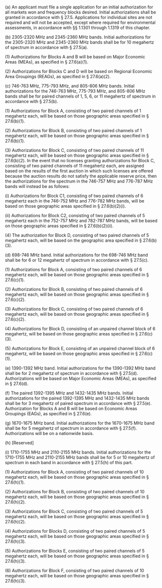 (a) An applicant must file a single application for an initial authorization for all markets won and frequency blocks desired. Initial authorizations shall be granted in accordance with § 27.5. Applications for individual sites are not required and will not be accepted, except where required for environmental assessments, in accordance with §§ 1.1301 through 1.1319 of this chapter.

(b) 2305-2320 MHz and 2345-2360 MHz bands. Initial authorizations for the 2305-2320 MHz and 2345-2360 MHz bands shall be for 10 megahertz of spectrum in accordance with § 27.5(a).

(1) Authorizations for Blocks A and B will be based on Major Economic Areas (MEAs), as specified in § 27.6(a)(1).

(2) Authorizations for Blocks C and D will be based on Regional Economic Area Groupings (REAGs), as specified in § 27.6(a)(2).

(c) 746-763 MHz, 775-793 MHz, and 805-806 MHz bands. Initial authorizations for the 746-763 MHz, 775-793 MHz, and 805-806 MHz bands shall be for paired channels of 1, 5, 6, or 11 megahertz of spectrum in accordance with § 27.5(b).

(1) Authorizations for Block A, consisting of two paired channels of 1 megahertz each, will be based on those geographic areas specified in § 27.6(b)(1).

(2) Authorizations for Block B, consisting of two paired channels of 1 megahertz each, will be based on those geographic areas specified in § 27.6(b)(1).

(3) Authorizations for Block C, consisting of two paired channels of 11 megahertz each, will be based on those geographic areas specified in § 27.6(b)(2). In the event that no licenses granting authorizations for Block C, consisting of two paired channels of 11 megahertz each, are assigned based on the results of the first auction in which such licenses are offered because the auction results do not satisfy the applicable reserve price, then the authorizations for the spectrum in the 746-757 MHz and 776-787 MHz bands will instead be as follows:

(i) Authorizations for Block C1, consisting of two paired channels of 6 megahertz each in the 746-752 MHz and 776-782 MHz bands, will be based on those geographic areas specified in § 27.6(b)(2)(i).

(ii) Authorizations for Block C2, consisting of two paired channels of 5 megahertz each in the 752-757 MHz and 782-787 MHz bands, will be based on those geographic areas specified in § 27.6(b)(2)(ii).

(4) The authorization for Block D, consisting of two paired channels of 5 megahertz each, will be based on the geographic area specified in § 27.6(b)(3).

(d) 698-746 MHz band. Initial authorizations for the 698-746 MHz band shall be for 6 or 12 megahertz of spectrum in accordance with § 27.5(c).

(1) Authorizations for Block A, consisting of two paired channels of 6 megahertz each, will be based on those geographic areas specified in § 27.6(c)(1).

(2) Authorizations for Block B, consisting of two paired channels of 6 megahertz each, will be based on those geographic areas specified in § 27.6(c)(2).

(3) Authorizations for Block C, consisting of two paired channels of 6 megahertz each, will be based on those geographic areas specified in § 27.6(c)(2).

(4) Authorizations for Block D, consisting of an unpaired channel block of 6 megahertz, will be based on those geographic areas specified in § 27.6(c)(3).

(5) Authorizations for Block E, consisting of an unpaired channel block of 6 megahertz, will be based on those geographic areas specified in § 27.6(c)(1).

(e) 1390-1392 MHz band. Initial authorizations for the 1390-1392 MHz band shall be for 2 megahertz of spectrum in accordance with § 27.5(d). Authorizations will be based on Major Economic Areas (MEAs), as specified in § 27.6(d).

(f) The paired 1392-1395 MHz and 1432-1435 MHz bands. Initial authorizations for the paired 1392-1395 MHz and 1432-1435 MHz bands shall be for 3 megahertz of paired spectrum in accordance with § 27.5(e). Authorization for Blocks A and B will be based on Economic Areas Groupings (EAGs), as specified in § 27.6(e).

(g) 1670-1675 MHz band. Initial authorizations for the 1670-1675 MHz band shall be for 5 megahertz of spectrum in accordance with § 27.5(f). Authorizations will be on a nationwide basis.

(h) [Reserved]

(i) 1710-1755 MHz and 2110-2155 MHz bands. Initial authorizations for the 1710-1755 MHz and 2110-2155 MHz bands shall be for 5 or 10 megahertz of spectrum in each band in accordance with § 27.5(h) of this part.

(1) Authorizations for Block A, consisting of two paired channels of 10 megahertz each, will be based on those geographic areas specified in § 27.6(h)(1).

(2) Authorizations for Block B, consisting of two paired channels of 10 megahertz each, will be based on those geographic areas specified in § 27.6(h)(2).

(3) Authorizations for Block C, consisting of two paired channels of 5 megahertz each, will be based on those geographic areas specified in § 27.6(h)(2).

(4) Authorizations for Blocks D, consisting of two paired channels of 5 megahertz each, will be based on those geographic areas specified in § 27.6(h)(3).

(5) Authorizations for Blocks E, consisting of two paired channels of 5 megahertz each, will be based on those geographic areas specified in § 27.6(h)(3).

(6) Authorizations for Block F, consisting of two paired channels of 10 megahertz each, will be based on those geographic areas specified in § 27.6(h)(3).

